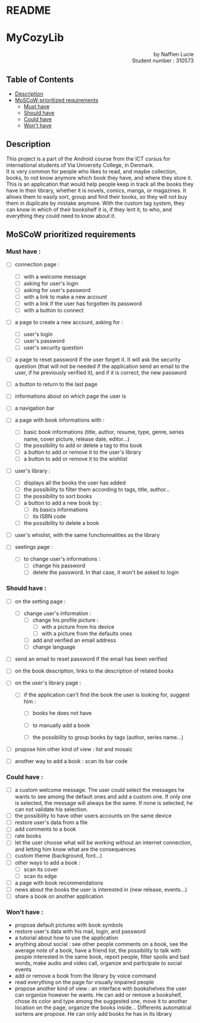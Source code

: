 # README
# MyCozyLib
<div style="text-align: right"> by Naffien Lucie<br>Student number : 310573 </div>

## Table of Contents

  - [Description](#description)
  - [MoSCoW prioritized requirements](#moscow-prioritized-requirements)
    - [Must have](#must-have)
    - [Should have](#should-have)
    - [Could have](#could-have)
    - [Won't have](#wont-have) 

## Description

This project is a part of the Android course from the ICT cursus for international students of Via University College, in Denmark.<br>
It is very common for people who likes to read, and maybe collection, books, to not know anymore which book they have, and where they store it. This is an application that would help people keep in track all the books they have in their library, whether it is novels, comics, manga, or magazines. It allows them to easily sort, group and find their books, so they will not buy them in duplicate by mistake anymore. With the custom tag system, they can know in which of their bookshelf it is, if they lent it, to who, and everything they could need to know about it.

## MoSCoW prioritized requirements

### **Must have :**
- [ ] connection page :
  - [ ] with a welcome message
  - [ ] asking for user's login
  - [ ] asking for user's password
  - [ ] with a link to make a new account
  - [ ] with a link if the user has forgotten its password
  - [ ] with a button to connect

- [ ] a page to create a new account, asking for :
  - [ ] user's login
  - [ ] user's password
  - [ ] user's security question

- [ ] a page to reset password if the user forget it. It will ask the security question (that will not be needed if the application send an email to the user, if he previously verified it), and if it is correct, the new password

- [ ] a button to return to the last page
- [ ] informations about on which page the user is
- [ ] a navigation bar

- [ ] a page with book informations with :
  - [ ] basic book informations (title, author, resume, type, genre, series name, cover picture, release date, editor...)
  - [ ] the possibility to add or delete a tag to this book
  - [ ] a button to add or remove it to the user's library
  - [ ] a button to add or remove it to the wishlist

- [ ] user's library :
  - [ ] displays all the books the user has added
  - [ ] the possibility to filter them according to tags, title, author...
  - [ ] the possibility to sort books
  - [ ] a button to add a new book by :
    - [ ] its basics informations
    - [ ] its ISBN code
  - [ ] the possibility to delete a book

- [ ] user's whislist, with the same functionnalities as the library

- [ ] seetings page :
  - [ ] to change user's informations :
    - [ ] change his password
    - [ ] delete the password. In that case, it won't be asked to login

### **Should have :**
- [ ] on the setting page :
  - [ ] change user's information :
    - [ ] change his profile picture :
      - [ ] with a picture from his device
      - [ ] with a picture from the defaults ones
    - [ ] add and verified an email address
    - [ ] change language

- [ ] send an email to reset password if the email has been verified
- [ ] on the book description, links to the description of related books

- [ ] on the user's library page :
  - [ ] if the application can't find the book the user is looking for, suggest him : 
    - [ ] books he does not have
    - [ ] to manually add a book
    - [ ] the possibility to group books by tags (author, series name...)


- [ ] propose him other kind of view : list and mosaic
- [ ] another way to add a book : scan its bar code

### **Could have :**
- [ ] a custom welcome message. The user could select the messages he wants to see among the default ones and add a custom one. If only one is selected, the message will always be the same. If none is selected, he can not validate his selection.
- [ ] the possibility to have other users accounts on the same device
- [ ] restore user's data from a file
- [ ] add comments to a book
- [ ] rate books
- [ ] let the user choose what will be working without an internet connection, and letting him know what are the consequences
- [ ] custom theme (background, font...)
- [ ] other ways to add a book :
  - [ ] scan its cover
  - [ ] scan its edge
- [ ] a page with book recommendations
- [ ] news about the books the user is interested in (new release, events...)
- [ ] share a book on another application

### **Won't have :**
- propose default pictures with book symbols
- restore user's data with his mail, login, and password
- a tutorial about how to use the application
- anything about social : see other people comments on a book, see the average note of a book, have a friend list, the possibility to talk with people interested in the same book, report people, filter spoils and bad words, make audio and video call, organize and participate to social events
- add or remove a book from the library by voice command
- read everything on the page for visually impaired people 
- propose another kind of view : an interface with bookshelves the user can organize however he wants. He can add or remove a bookshelf, chose its color and type among the suggested one, move it to another location on the page, organize the books inside... Differents automatical sortens are propose. He can only add books he has in its library